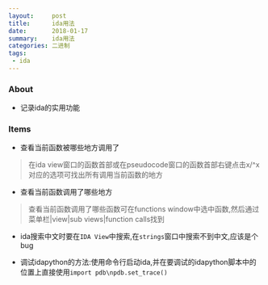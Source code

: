 ```yaml
---
layout:     post
title:      ida用法
date:       2018-01-17
summary:    ida用法
categories: 二进制
tags:
 - ida
---
```


### About


+ 记录ida的实用功能

### Items

+ 查看当前函数被哪些地方调用了
>在ida view窗口的函数首部或在pseudocode窗口的函数首部右键点击x/^x对应的选项可找出所有调用当前函数的地方

+ 查看当前函数调用了哪些地方
>查看当前函数调用了哪些函数可在functions window中选中函数,然后通过菜单栏|view|sub views|function calls找到

+ ida搜索中文时要在`IDA View`中搜索,在`strings`窗口中搜索不到中文,应该是个bug

+ 调试idapython的方法:使用命令行启动ida,并在要调试的idapython脚本中的位置上直接使用`import pdb\npdb.set_trace()`
